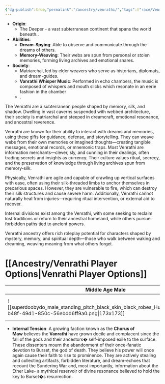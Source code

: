 ```yaml
---
{"dg-publish":true,"permalink":"/ancestry/venrathi/","tags":["race/Venrathi","Venrathi","race"]}
---
```


 - **Origin**: 
    - The Deeper - a vast subterranean continent that spans the world beneath..
 - **Abilities**:
    - **Dream-Spying**: Able to observe and communicate through the dreams of others.
    - **Memory-Weaving**: Their webs are spun from personal or stolen memories, forming living archives and emotional snares.
- **Society**: 
    -  Matriarchal, led by elder weavers who serve as historians, diplomats, and dream-guides. 
    - **Vanrathi Whisper Music**: Performed in echo chambers, the music is composed of whispers and mouth slicks which resonate in an eerie fashion in the chamber
    - .
 
The Venrathi are a subterranean people shaped by memory, silk, and shadow. Dwelling in vast caverns suspended with webbed architecture, their society is matriarchal and steeped in dreamcraft, emotional resonance, and ancestral reverence.

Venrathi are known for their ability to interact with dreams and memories, using these gifts for guidance, defense, and storytelling. They can weave webs from their own memories or imagined thoughts—creating tangible messages, emotional records, or mnemonic traps. Most Venrathi are information merchants—clever, sly, and cunning in their dealings, often trading secrets and insights as currency. Their culture values ritual, secrecy, and the preservation of knowledge through living archives spun from memory-silk.

Physically, Venrathi are agile and capable of crawling up vertical surfaces with ease, often using their silk-threaded limbs to anchor themselves in precarious spaces. However, they are vulnerable to fire, which can destroy their silk structures and cause severe harm. Additionally, Venrathi cannot naturally heal from injuries—requiring ritual intervention, or external aid to recover.

Internal divisions exist among the Venrathi, with some seeking to reclaim lost traditions or return to their ancestral homeland, while others pursue forbidden paths tied to ancient powers.

Venrathi ancestry offers rich roleplay potential for characters shaped by mystery, memory, and spiritual depth—those who walk between waking and dreaming, weaving meaning from what others forget.

# [[Ancestry/Venrathi Player Options\|Venrathi Player Options]]

| Middle Age Male                                                                                                        | Younger Female                                                                                                         | Elder                                                                                                                  |
| ---------------------------------------------------------------------------------------------------------------------- | ---------------------------------------------------------------------------------------------------------------------- | ---------------------------------------------------------------------------------------------------------------------- |
| ![[superdoobydo_male_standing_pitch_black_skin_black_robes_Humanoi_3bbe3f09-b48f-49d1-850c-56ebdd6ff9a0.png\|173x173]] | ![[superdoobydo_Humanoid_with_spider_growning_legs_on_back_--sre_377efb25-20fc-43b0-9ce8-63d90613f37b_1.png\|173x173]] | ![[superdoobydo_male_standing_pitch_black_skin_black_robes_Humanoi_688aa54b-acf1-48a1-aaef-d7750713482f.png\|173x173]] |





- **Internal Tension**: A growing faction known as the **Chorus of Maw** believes the **Vanrathi** have grown docile and complacent since the fall of the gods and their ancestors� self-imposed exile to the surface. These dissenters mourn the abandonment of their once-fanatic devotion to Burset, the god of death. They believe his power will once again cause their faith to rise to prominence. They are actively stealing and collecting artifacts, forbidden literature, and dream-echoes that recount the Sundering War and, most importantly, information about the Ether Lake- a mythical reservoir of divine resonance believed to hold the key to Burset�s resurrection.
